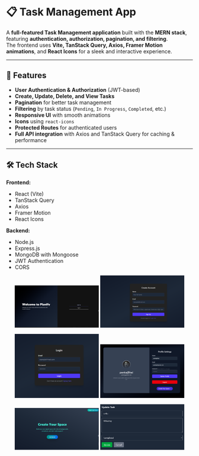 # 📋 Task Management App


A **full-featured Task Management application** built with the **MERN stack**, featuring **authentication, authorization, pagination, and filtering**.  
The frontend uses **Vite, TanStack Query, Axios, Framer Motion animations**, and **React Icons** for a sleek and interactive experience.

---

## 🚀 Features

- **User Authentication & Authorization** (JWT-based)
- **Create, Update, Delete, and View Tasks**
- **Pagination** for better task management
- **Filtering** by task status (`Pending`, `In Progress`, `Completed`, etc.)
- **Responsive UI** with smooth animations
- **Icons** using `react-icons`
- **Protected Routes** for authenticated users
- **Full API integration** with Axios and TanStack Query for caching & performance

---

## 🛠️ Tech Stack

**Frontend:**
- React (Vite)
- TanStack Query
- Axios
- Framer Motion
- React Icons

**Backend:**
- Node.js
- Express.js
- MongoDB with Mongoose
- JWT Authentication
- CORS

<!-- Signup + Login -->
<p align="center">
  <img src="https://github.com/100NikhilBro/task_management_secure/blob/main/Screenshot%202025-08-10%20151415.png?raw=true" width="45%" />
  <img src="https://github.com/100NikhilBro/task_management_secure/blob/main/Screenshot%202025-08-10%20151438.png?raw=true" width="45%" />
</p>

<!-- Dashboard + Task List -->
<p align="center">
  <img src="https://github.com/100NikhilBro/task_management_secure/blob/main/Screenshot%202025-08-10%20151453.png?raw=true" width="45%" />
  <img src="https://github.com/100NikhilBro/task_management_secure/blob/main/Screenshot%202025-08-10%20151544.png?raw=true" width="45%" />
</p>

<!-- Task Detail + Profile -->
<p align="center">
  <img src="https://github.com/100NikhilBro/task_management_secure/blob/main/Screenshot%202025-08-10%20151554.png?raw=true" width="45%" />
  <img src="https://github.com/100NikhilBro/task_management_secure/blob/main/Screenshot%202025-08-10%20151628.png?raw=true" width="45%" />
</p>

